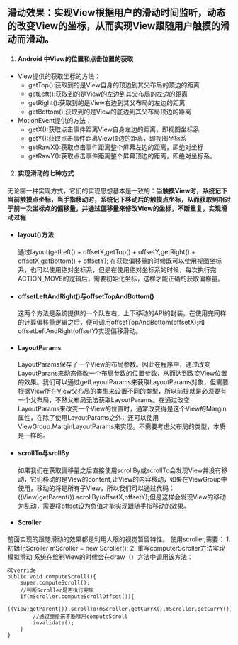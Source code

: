 ## 滑动效果：实现View根据用户的滑动时间监听，动态的改变View的坐标，从而实现View跟随用户触摸的滑动而滑动。
1. #### Android 中View的位置和点击位置的获取
* View提供的获取坐标的方法：
	* getTop():获取到的是View自身的顶边到其父布局的顶边的距离
	* getLeft():获取到的是View的左边到其父布局的左边的距离
	* getRight():获取到的是View右边到其父布局的左边的距离
	* getBottom():获取到的是View的底边到其父布局顶边的距离
* MotionEvent提供的方法：
	* getX():获取点击事件距离View自身左边的距离，即视图坐标系
	* getY():获取点击事件距离View顶边的距离，即视图坐标系
	* getRawX():获取点击事件距离整个屏幕左边的距离，即绝对坐标
	* getRawY():获取点击事件距离整个屏幕顶边的距离，即绝对坐标系。
2.  #### 实现滑动的七种方式
无论哪一种实现方式，它们的实现思想基本是一致的：**当触摸View时，系统记下当前触摸点坐标，当手指移动时，系统记下移动后的触摸点坐标，从而获取到相对于前一次坐标点的偏移量，并通过偏移量来修改View的坐标，不断重复，实现滑动过程**
* #### layout()方法
	通过layout(getLeft() + offsetX,getTop() + offsetY,getRight() + offsetX,getBottom() + offsetY);
在获取偏移量的时候既可以使用视图坐标系，也可以使用绝对坐标系，但是在使用绝对坐标系的时候，每次执行完ACTION_MOVE的逻辑后，需要初始化坐标，这样才能正确的获取偏移量。
* #### offsetLeftAndRight()与offsetTopAndBottom()
	这两个方法是系统提供的一个队左右、上下移动的API的封装。在使用完同样的计算偏移量逻辑之后，便可调用offsetTopAndBottom(offsetX);和offsetLeftAndRight(offsetY)实现偏移滑动。
* #### LayoutParams
	LayoutParams保存了一个View的布局参数。因此在程序中，通过改变LayoutParans来动态修改一个布局参数的位置参数，从而达到改变View位置的效果。我们可以通过getLayoutParams来获取LayoutParams对象，但需要根据View所在View父布局的类型来设置不同的类型，所以前提就是必须要有一个父布局，不然父布局无法获取LayoutParams。在通过改变LayoutParams来改变一个View的位置时，通常改变得是这个View的Margin属性，在除了使用LayoutParams之外，还可以使用ViewGroup.MarginLayoutParams来实现。不需要考虑父布局的类型，本质是一样的。
* #### scrollTo与srollBy
	如果我们在获取偏移量之后直接使用scrollBy或scrollTo会发现View并没有移动，它们移动的是View的content,让View的内容移动，如果在ViewGroup中使用，移动的将是所有子View，所以我们可以通过代码：
((View)getParent()).scrollBy(offsetX,offsetY);但是这样会发现View的移动为乱动，需要将offset设为负值才能实现跟随手指移动的效果。
* #### Scroller
前面实现的跟随滑动的效果都是利用人眼的视觉暂留特性。
使用scroller,需要：
	1. 初始化Scroller
		mScroller = new Scroller();
	2. 重写computerScroller方法实现模拟滑动
		系统在绘制View的时候会在draw（）方法中调用该方法：


	@Override
	public void computeScroll(){
		super.computeScroll();
		//判断Scroller是否执行完毕
		if(mScroller.computeScrollOffset()){
			((View)getParent()).scrollTo(mScroller.getCurrX(),mScroller.getCurrY());
			//通过重绘来不断嗲用computeScroll
			invalidate();
		}
	}
